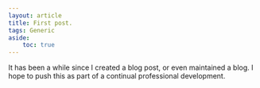 ```yaml
---
layout: article
title: First post.
tags: Generic
aside:
    toc: true
---
```


It has been a while since I created a blog post, or even maintained a blog. I hope to push this as part of a continual professional development.